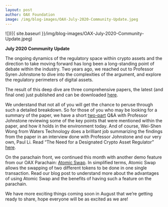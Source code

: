 ```yaml
---
layout: post
author: OAX Foundation
image: /img/blog-images/OAX-July-2020-Community-Update.jpeg
---
```


![]({{ site.baseurl }}/img/blog-images/OAX-July-2020-Community-Update.jpeg)

<b>July 2020 Community Update</b>

The ongoing dynamics of the regulatory space within crypto assets and the direction to take moving forward has long been a long-standing point of debate within the industry. Two years ago, we reached out to Professor Syren Johnstone to dive into the complexities of the argument, and explore the regulatory perimeters of digital assets. 

The result of this deep dive are three comprehensive papers, the latest (and final one) just published and can be downloaded <a href="https://papers.ssrn.com/sol3/papers.cfm?abstract_id=3605107">here</a>. 

We understand that not all of you will get the chance to peruse through such a detailed breakdown. So for those of you who may be looking for a summary of the paper, we have a short <a href="https://www.oax.org/2020/07/08/Syren-Johnstone-Inhabiting-Different-Realities_Incrementalism-Paradigms-And-The-New-Prospect.html">two-part</a> Q&A with Professor Johnstone reviewing some of the key points that were mentioned within the paper, and how it holds in the environment today. And of course, Wei-Shen Wong from Waters Technology does a brilliant job summarizing the findings from the paper in an interview done with Professor Johnstone and our very own, Paul Li.  Read “The Need for a Designated Crypto Asset Regulator” <a href="https://www.waterstechnology.com/regulation/7654376/the-need-for-a-designated-crypto-asset-regulator">here</a>. 

On the parachain front, we continued this month with another demo feature from our OAX Parachain: <a href="http://bit.ly/OAXAtomicSwap">Atomic Swap</a>. In simplified terms, Atomic Swap allows the swapping of two different tokens to be done in one single transaction. Read our blog post to understand more about the advantages of using Atomic Swap and the benefits of having such a feature on the parachain.

We have more exciting things coming soon in August that we’re getting ready to share, hope everyone will be as excited as we are!